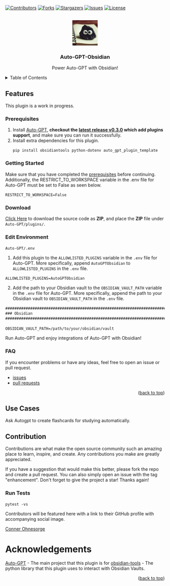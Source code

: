 
<a name="readme-top"></a>

[![Contributors][contributors-shield]][contributors-url]
[![Forks][forks-shield]][forks-url]
[![Stargazers][stars-shield]][stars-url]
[![Issues][issues-shield]][issues-url]
[![License][license-shield]][license-url]


<!-- PROJECT LOGO -->
<br />
<div align="center">
      <img src="docs/logoautogptobsidian.png" alt="Logo" width="80" height="80">
<h3 align="center">Auto-GPT-Obsidian</h3>

  <p align="center">
    Power Auto-GPT with Obsidian!
  </p>
</div>

<!-- TABLE OF CONTENTS -->
<details>
  <summary>Table of Contents</summary>
  <ol>
    <li><a href="#features">Features</a></li>
    <li> <a href="#getting-started">Getting Started</a> </li>
    <li> <a href="#use-cases">Use Cases</a> </li>
    <li><a href="#commands">Commands</a></li>
    <li><a href="#contribution">Contribution</a></li>
    <li><a href="#acknowledgments">Acknowledgments</a></li>
  </ol>
</details> 

## Features 
This plugin is a work in progress. 

### Prerequisites
1. Install [Auto-GPT](https://github.com/Significant-Gravitas/Auto-GPT), **checkout the [latest release v0.3.0](https://github.com/Significant-Gravitas/Auto-GPT/releases/tag/v0.3.0) which add plugins support**, and make sure you can run it successfully.
2. Install extra dependencies for this plugin.
    ```
    pip install obsidiantools python-dotenv auto_gpt_plugin_template
    ```

### Getting Started
Make sure that you have completed the [prerequisites](#prerequisites) before continuing. Additionally, the RESTRICT_TO_WORKSPACE variable in the .env file for Auto-GPT must be set to False as seen below. 
```
RESTRICT_TO_WORKSPACE=False
```

### Download
[Click Here](https://github.com/conneroisu/Auto-GPT-Obsidian/archive/refs/heads/master.zip) to download the source code as **ZIP**, and place the **ZIP** file under `Auto-GPT/plugins/`.

### Edit Environment 
`Auto-GPT/.env`
1. Add this plugin to the `ALLOWLISTED_PLUGINS` variable in the `.env` file for Auto-GPT. More specifically, append `AutoGPTObsidian` to `ALLOWLISTED_PLUGINS` in the `.env` file.
```
ALLOWLISTED_PLUGINS=AutoGPTObsidian
```
2. Add the path to your Obsidian vault to the `OBSIDIAN_VAULT_PATH` variable in the `.env` file for Auto-GPT. More specifically, append the path to your Obsidian vault to `OBSIDIAN_VAULT_PATH` in the `.env` file.
```
################################################################################
### Obsidian
################################################################################

OBSIDIAN_VAULT_PATH=/path/to/your/obsidian/vault
```
Run Auto-GPT and enjoy integrations of Auto-GPT with Obsidian!
### FAQ 
If you encounter problems or have any ideas, feel free to open an issue or pull request. 
- [issues](https://github.com/conneroisu/Auto-GPT-Obsidian/issues) 
- [pull requests](https://github.com/conneroisu/Auto-GPT-Obsidian/pulls)

<p align="right">(<a href="#readme-top">back to top</a>)</p>

## Use Cases 
Ask Autogpt to create flashcards for studying automatically. 
## Contribution
Contributions are what make the open source community such an amazing place to learn, inspire, and create. Any contributions you make are greatly appreciated.

If you have a suggestion that would make this better, please fork the repo and create a pull request. You can also simply open an issue with the tag "enhancement". Don't forget to give the project a star! Thanks again!

### Run Tests
```
pytest -vs
```

Contributors will be featured here with a link to their GitHub profile with accompanying social image.

[Conner Ohnesorge](connerohnesorge.mixa.site)

# Acknowledgements
[Auto-GPT](https://github.com/Significant-Gravitas/Auto-GPT) - The main project that this plugin is for
[obsidian-tools](https://github.com/mfarragher/obsidiantools) - The python library that this plugin uses to interact with Obsidian Vaults.

<p align="right">(<a href="#readme-top">back to top</a>)</p>

<!-- MARKDOWN LINKS & IMAGES -->
<!-- https://www.markdownguide.org/basic-syntax/#reference-style-links -->
[contributors-shield]: https://img.shields.io/github/contributors/conneroisu/Auto-GPT-Obsidian.svg?style=for-the-badge
[contributors-url]: https://github.com/conneroisu/Auto-GPT-Obsidian/graphs/contributors
[forks-shield]: https://img.shields.io/github/forks/conneroisu/Auto-GPT-Obsidian.svg?style=for-the-badge
[forks-url]: https://github.com/conneroisu/Auto-GPT-Obsidian/network/members
[stars-shield]: https://img.shields.io/github/stars/conneroisu/Auto-GPT-Obsidian.svg?style=for-the-badge
[stars-url]: https://github.com/conneroisu/Auto-GPT-Obsidian/stargazers
[issues-shield]: https://img.shields.io/github/issues/conneroisu/Auto-GPT-Obsidian.svg?style=for-the-badge
[issues-url]: https://github.com/conneroisu/Auto-GPT-Obsidian/issues
[license-shield]: https://img.shields.io/github/license/conneroisu/Auto-GPT-Obsidian.svg?style=for-the-badge
[license-url]: https://github.com/conneroisu/Auto-GPT-Obsidian/blob/master/LICENSE
